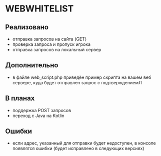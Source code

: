 # WEBWHITELIST


## Реализовано
- отправка запросов на сайта (GET)
- проверка запроса и пропуск игрока
- отправка запросов на локальный сервер

## Дополнительно
- в файле web_script.php приведён пример скрипта на вашем веб сервере, куда будет отправлен запрос с подтверждениемЛ

## В планах
- поддержка POST запросов
- переход с Java на Kotlin

## Ошибки
- если адрес, указанный для отправки будет недоступен, в консоле появлятся ошибки (будет исправлено в следующих версиях)
